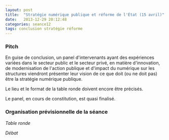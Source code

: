 ```yaml
---
layout: post
title:  "Stratégie numérique publique et réforme de l'État (15 avril)"
date:   2013-12-29 20:12:48
categories: seance12
tags: conclusion stratégie réforme
---
```


### Pitch

En guise de conclusion, un panel d'intervenants ayant des expériences
variées dans le secteur public et le secteur privé, en matière
d'innovation, de modernisation de l'action publique et d'impact du
numérique sur les structures viendront présenter leur vision de ce que
doit (ou ne doit pas) être la stratégie numérique publique.

Le lieu et le format de la table ronde doivent encore être précisés.

Le panel, en cours de constitution, est quasi finalisé.

### Organisation prévisionnelle de la séance

_Table ronde_

_Débat_

